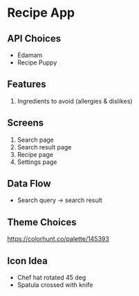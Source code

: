 # Recipe App

## API Choices
* Edamam
* Recipe Puppy

## Features
1. Ingredients to avoid (allergies & dislikes)

## Screens
1. Search page
2. Search result page
3. Recipe page
4. Settings page

## Data Flow
* Search query -> search result

## Theme Choices
https://colorhunt.co/palette/145393

## Icon Idea
* Chef hat rotated 45 deg
* Spatula crossed with knife

